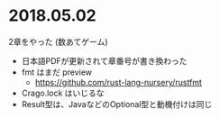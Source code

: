 # 2018.05.02

2章をやった
(数あてゲーム)

- 日本語PDFが更新されて章番号が書き換わった
- fmt はまだ preview
    - https://github.com/rust-lang-nursery/rustfmt
- Crago.lock はいじるな
- Result型は、JavaなどのOptional型と動機付けは同じ
